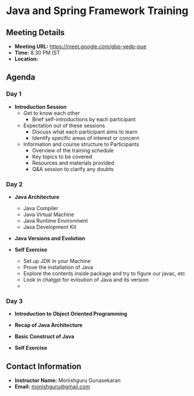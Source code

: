 
# Java and Spring Framework Training

## Meeting Details

- **Meeting URL:**
  https://meet.google.com/gbp-vedp-pue
- **Time:** 8.30 PM IST
- **Location:**


## Agenda

### Day 1

- **Introduction Session**
  - Get to know each other
    - Brief self-introductions by each participant
  - Expectation out of these sessions
    - Discuss what each participant aims to learn
    - Identify specific areas of interest or concern
  - Information and course structure to Participants
    - Overview of the training schedule
    - Key topics to be covered
    - Resources and materials provided
    - Q&A session to clarify any doubts
   
### Day 2

- **Java Architecture**
  - Java Compiler
  - Java Virtual Machine
  - Java Runtime Environment
  - Java Development Kit
- **Java Versions and Evolution**

- **Self Exercise**
  - Set up JDK in your Machine
  - Prove the installation of Java
  - Explore the contents inside package and try to figure our javac, etc
  - Look in chatgpt for evloution of Java and its version
  - 
### Day 3

- **Introduction to Object Oriented Programming**
- **Recap of Java Architecture**
- **Basic Construct of Java**

- **Self Exercise**

## Contact Information

- **Instructor Name:** Monishguru Gunasekaran 
- **Email:** monishguru@gmail.com
